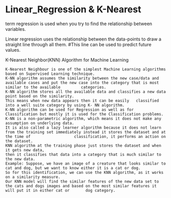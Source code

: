 # Linear_Regression  &   K-Nearest

term regression is used when you try to find the relationship between variables.

Linear regression uses the relationship between the data-points to draw a straight line through all them.
#This line can be used to predict future values.


K-Nearest Neighbor(KNN) Algorithm for Machine Learning

    K-Nearest Neighbour is one of the simplest Machine Learning algorithms based on Supervised Learning technique.
    K-NN algorithm assumes the similarity between the new case/data and available cases and put the new case into the category that is most similar to the available         categories.
    K-NN algorithm stores all the available data and classifies a new data point based on the similarity. 
    This means when new data appears then it can be easily   classified into a well suite category by using K- NN algorithm.
    K-NN algorithm can be used for Regression as well as for Classification but mostly it is used for the Classification problems.
    K-NN is a non-parametric algorithm, which means it does not make any assumption on underlying data.
    It is also called a lazy learner algorithm because it does not learn from the training set immediately instead it stores the dataset and at the time of                   classification, it performs an action on the dataset.
    KNN algorithm at the training phase just stores the dataset and when it gets new data, 
    then it classifies that data into a category that is much similar to the new data.
    Example: Suppose, we have an image of a creature that looks similar to cat and dog, but we want to know either it is a cat or dog. 
    So for this identification, we can use the KNN algorithm, as it works on a similarity measure. 
    Our KNN model will find the similar features of the new data set to the cats and dogs images and based on the most similar features it will put it in either cat or       dog category.
